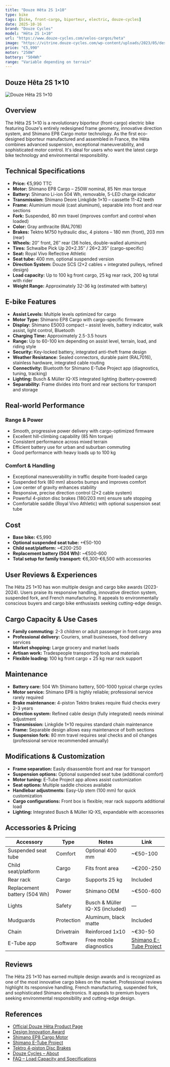 ```yaml
---
title: "Douze Hêta 2S 1×10"
type: bike
tags: [bike, front-cargo, biporteur, electric, douze-cycles]
date: 2025-10-16
brand: "Douze Cycles"
model: "Hêta 2S 1×10"
url: "https://www.douze-cycles.com/velos-cargos/heta"
image: "https://vitrine.douze-cycles.com/wp-content/uploads/2023/05/design-innovation-award.png"
price: "€5,990"
motor: "250W"
battery: "504Wh"
range: "Variable depending on terrain"
---
```


## Douze Hêta 2S 1×10

![Douze Hêta 2S 1×10](https://vitrine.douze-cycles.com/wp-content/uploads/2023/05/design-innovation-award.png)

## Overview

The Hêta 2S 1×10 is a revolutionary biporteur (front-cargo) electric bike featuring Douze's entirely redesigned frame geometry, innovative direction system, and Shimano EP8 Cargo motor technology. As the first eco-designed biporteur manufactured and assembled in France, the Hêta combines advanced suspension, exceptional maneuverability, and sophisticated motor control. It's ideal for users who want the latest cargo bike technology and environmental responsibility.

## Technical Specifications

- **Price:** €5,990 TTC
- **Motor:** Shimano EP8 Cargo – 250W nominal, 85 Nm max torque
- **Battery:** Shimano Li-ion 504 Wh, removable, 5-LED charge indicator
- **Transmission:** Shimano Deore Linkglide 1×10 – cassette 11-42 teeth
- **Frame:** Aluminium moulé (cast aluminum), separable into front and rear sections
- **Fork:** Suspended, 80 mm travel (improves comfort and control when loaded)
- **Color:** Gray anthracite (RAL7016)
- **Brakes:** Tektro M750 hydraulic disc, 4 pistons – 180 mm (front), 203 mm (rear)
- **Wheels:** 20″ front, 26″ rear (36 holes, double-walled aluminum)
- **Tires:** Schwalbe Pick Up 20×2.35″ / 26×2.35″ (cargo-specific)
- **Seat:** Royal Vivo Reflective Athletic
- **Seat tube:** 400 mm, optional suspended version
- **Direction System:** Douze SCS (2×2 cables + integrated pulleys, refined design)
- **Load capacity:** Up to 100 kg front cargo, 25 kg rear rack, 200 kg total with rider
- **Weight Range:** Approximately 32-36 kg (estimated with battery)

## E-bike Features

- **Assist Levels:** Multiple levels optimized for cargo
- **Motor Type:** Shimano EP8 Cargo with cargo-specific firmware
- **Display:** Shimano E5003 compact – assist levels, battery indicator, walk assist, light control, Bluetooth
- **Charging Time:** Approximately 2.5-3.5 hours
- **Range:** Up to 60-100 km depending on assist level, terrain, load, and riding style
- **Security:** Key-locked battery, integrated anti-theft frame design
- **Weather Resistance:** Sealed connectors, durable paint (RAL7016), stainless hardware, integrated cable routing
- **Connectivity:** Bluetooth for Shimano E-Tube Project app (diagnostics, tuning, tracking)
- **Lighting:** Busch & Müller IQ-XS integrated lighting (battery-powered)
- **Separability:** Frame divides into front and rear sections for transport and storage

## Real-world Performance

### Range & Power

- Smooth, progressive power delivery with cargo-optimized firmware
- Excellent hill-climbing capability (85 Nm torque)
- Consistent performance across mixed terrain
- Efficient battery use for urban and suburban commuting
- Good performance with heavy loads up to 100 kg

### Comfort & Handling

- Exceptional maneuverability in traffic despite front-loaded cargo
- Suspended fork (80 mm) absorbs bumps and improves comfort
- Low center of gravity enhances stability
- Responsive, precise direction control (2×2 cable system)
- Powerful 4-piston disc brakes (180/203 mm) ensure safe stopping
- Comfortable saddle (Royal Vivo Athletic) with optional suspension seat tube

## Cost

- **Base bike:** €5,990
- **Optional suspended seat tube:** +€50-100
- **Child seat/platform:** ~€200-250
- **Replacement battery (504 Wh):** ~€500-600
- **Total setup for family transport:** €6,300-€6,500 with accessories

## User Reviews & Experiences

The Hêta 2S 1×10 has won multiple design and cargo bike awards (2023-2024). Users praise its responsive handling, innovative direction system, suspended fork, and French manufacturing. It appeals to environmentally conscious buyers and cargo bike enthusiasts seeking cutting-edge design.

## Cargo Capacity & Use Cases

- **Family commuting:** 2-3 children or adult passenger in front cargo area
- **Professional delivery:** Couriers, small businesses, food delivery services
- **Market shopping:** Large grocery and market loads
- **Artisan work:** Tradespeople transporting tools and materials
- **Flexible loading:** 100 kg front cargo + 25 kg rear rack support

## Maintenance

- **Battery care:** 504 Wh Shimano battery, 500-1000 typical charge cycles
- **Motor service:** Shimano EP8 is highly reliable; professional service rarely required
- **Brake maintenance:** 4-piston Tektro brakes require fluid checks every 2-3 years
- **Direction system:** Refined cable design (fully integrated) needs minimal adjustment
- **Transmission:** Linkglide 1×10 requires standard chain maintenance
- **Frame:** Separable design allows easy maintenance of both sections
- **Suspension fork:** 80 mm travel requires seal checks and oil changes (professional service recommended annually)

## Modifications & Customization

- **Frame separation:** Easily disassemble front and rear for transport
- **Suspension options:** Optional suspended seat tube (additional comfort)
- **Motor tuning:** E-Tube Project app allows assist customization
- **Seat options:** Multiple saddle choices available
- **Handlebar adjustments:** Easy-Up stem (100 mm) for quick customization
- **Cargo configurations:** Front box is flexible; rear rack supports additional load
- **Lighting:** Integrated Busch & Müller IQ-XS, expandable with accessories

## Accessories & Pricing

| Accessory                    | Type       | Notes                           | Link                                               |
| ---------------------------- | ---------- | ------------------------------- | -------------------------------------------------- |
| Suspended seat tube          | Comfort    | Optional 400 mm                 | ~€50-100                                           |
| Child seat/platform          | Cargo      | Fits front area                 | ~€200-250                                          |
| Rear rack                    | Cargo      | Supports 25 kg                  | Included                                           |
| Replacement battery (504 Wh) | Power      | Shimano OEM                     | ~€500-600                                          |
| Lights                       | Safety     | Busch & Müller IQ-XS (included) | —                                                  |
| Mudguards                    | Protection | Aluminum, black matte           | Included                                           |
| Chain                        | Drivetrain | Reinforced 1x10                 | ~€30-50                                            |
| E-Tube app                   | Software   | Free mobile diagnostics         | [Shimano E-Tube Project](https://www.shimano.com/) |

## Reviews

The Hêta 2S 1×10 has earned multiple design awards and is recognized as one of the most innovative cargo bikes on the market. Professional reviews highlight its responsive handling, French manufacturing, suspended fork, and sophisticated Shimano electronics. It appeals to premium buyers seeking environmental responsibility and cutting-edge design.

## References

- [Official Douze Hêta Product Page](https://www.douze-cycles.com/velos-cargos/heta)
- [Design Innovation Award](https://www.douze-cycles.com/velos-cargos/heta)
- [Shimano EP8 Cargo Motor](https://www.shimano.com/)
- [Shimano E-Tube Project](https://www.shimano.com/)
- [Tektro 4-piston Disc Brakes](https://www.tektro.com/)
- [Douze Cycles – About](https://www.douze-cycles.com/)
- [FAQ – Load Capacity and Specifications](https://www.douze-cycles.com/)
